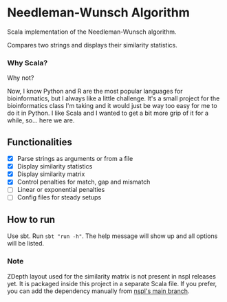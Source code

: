 # Needleman-Wunsch Algorithm

Scala implementation of the Needleman-Wunsch algorithm.

Compares two strings and displays their similarity statistics.

### Why Scala?

Why not?

Now, I know Python and R are the most popular languages for bioinformatics, but I always like a little challenge. It's a small project for the bioinformatics class I'm taking and it would just be way too easy for me to do it in Python. I like Scala and I wanted to get a bit more grip of it for a while, so... here we are.

## Functionalities
- [x] Parse strings as arguments or from a file
- [x] Display similarity statistics
- [x] Display similarity matrix
- [x] Control penalties for match, gap and mismatch
- [ ] Linear or exponential penalties
- [ ] Config files for steady setups

## How to run

Use sbt. Run `sbt "run -h"`. The help message will show up and all options will be listed.

### Note

ZDepth layout used for the similarity matrix is not present in nspl releases yet. It is packaged inside this project in a separate Scala file. If you prefer, you can add the dependency manually from [nspl's main branch](https://github.com/pityka/nspl).
